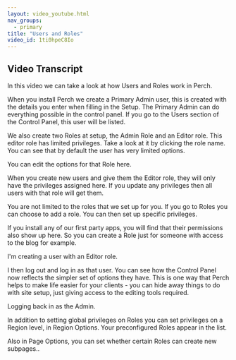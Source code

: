 ```yaml
---
layout: video_youtube.html
nav_groups:
  - primary
title: "Users and Roles"
video_id: 1ti0hpeC8Io
---
```

## Video Transcript

In this video we can take a look at how Users and Roles work in Perch.

When you install Perch we create a Primary Admin user, this is created with the details you enter when filling in the Setup. The Primary Admin can do everything possible in the control panel. If you go to the Users section of the Control Panel, this user will be listed.

We also create two Roles at setup, the Admin Role and an Editor role. This editor role has limited privileges. Take a look at it by clicking the role name. You can see that by default the user has very limited options.

You can edit the options for that Role here.

When you create new users and give them the Editor role, they will only have the privileges assigned here. If you update any privileges then all users with that role will get them.

You are not limited to the roles that we set up for you. If you go to Roles you can choose to add a role. You can then set up specific privileges.

If you install any of our first party apps, you will find that their permissions also show up here. So you can create a Role just for someone with access to the blog for example.

I'm creating a user with an Editor role.

I then log out and log in as that user. You can see how the Control Panel now reflects the simpler set of options they have. This is one way that Perch helps to make life easier for your clients - you can hide away things to do with site setup, just giving access to the editing tools required.

Logging back in as the Admin.

In addition to setting global privileges on Roles you can set privileges on a Region level, in Region Options. Your preconfigured Roles appear in the list.

Also in Page Options, you can set whether certain Roles can create new subpages..
